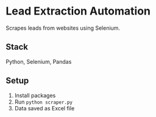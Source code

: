 # Lead Extraction Automation

Scrapes leads from websites using Selenium.

## Stack
Python, Selenium, Pandas

## Setup
1. Install packages
2. Run `python scraper.py`
3. Data saved as Excel file